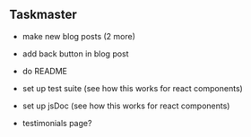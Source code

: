 ## Taskmaster

* make new blog posts (2 more)
* add back button in blog post
* do README

* set up test suite (see how this works for react components)
* set up jsDoc (see how this works for react components)

* testimonials page?